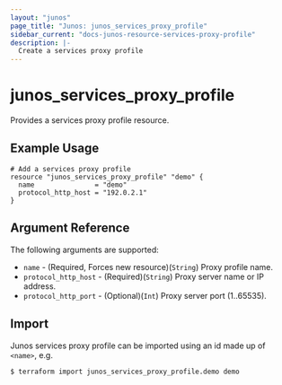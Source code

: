 ```yaml
---
layout: "junos"
page_title: "Junos: junos_services_proxy_profile"
sidebar_current: "docs-junos-resource-services-proxy-profile"
description: |-
  Create a services proxy profile
---
```


# junos_services_proxy_profile

Provides a services proxy profile resource.

## Example Usage

```hcl
# Add a services proxy profile
resource "junos_services_proxy_profile" "demo" {
  name               = "demo"
  protocol_http_host = "192.0.2.1"
}
```

## Argument Reference

The following arguments are supported:

* `name` - (Required, Forces new resource)(`String`) Proxy profile name.
* `protocol_http_host` - (Required)(`String`) Proxy server name or IP address.
* `protocol_http_port` - (Optional)(`Int`) Proxy server port (1..65535).

## Import

Junos services proxy profile can be imported using an id made up of `<name>`, e.g.

```shell
$ terraform import junos_services_proxy_profile.demo demo
```
